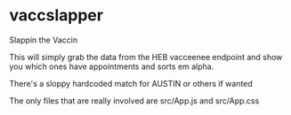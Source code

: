 # vaccslapper
Slappin the Vaccin


This will simply grab the data from the HEB vacceenee endpoint and show you which ones have appointments and sorts em alpha.

There's a sloppy hardcoded match for AUSTIN or others if wanted

The only files that are really involved are src/App.js  and src/App.css